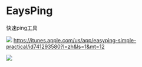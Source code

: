 # EaysPing
快速ping工具

[![](https://res.cloudinary.com/dfzokzfi5/image/upload/c_scale,w_124/v1411092419/app-store-button_pw05je.png)](https://itunes.apple.com/us/app/easyping-simple-practical/id741293580?l=zh&ls=1&mt=12) https://itunes.apple.com/us/app/easyping-simple-practical/id741293580?l=zh&ls=1&mt=12

![](http://a1.mzstatic.com/us/r30/Purple122/v4/5e/84/df/5e84df72-8f2e-edda-b113-c572e4e78c48/screen800x500.jpeg)
